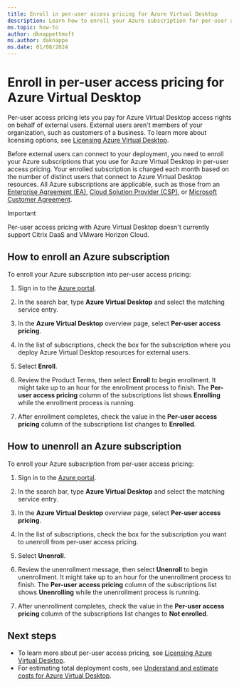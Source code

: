 ```yaml
---
title: Enroll in per-user access pricing for Azure Virtual Desktop
description: Learn how to enroll your Azure subscription for per-user access pricing for Azure Virtual Desktop.
ms.topic: how-to
author: dknappettmsft
ms.author: daknappe
ms.date: 01/08/2024
---
```


# Enroll in per-user access pricing for Azure Virtual Desktop

Per-user access pricing lets you pay for Azure Virtual Desktop access rights on behalf of external users. External users aren't members of your organization, such as customers of a business. To learn more about licensing options, see [Licensing Azure Virtual Desktop](licensing.md).

Before external users can connect to your deployment, you need to enroll your Azure subscriptions that you use for Azure Virtual Desktop in per-user access pricing. Your enrolled subscription is charged each month based on the number of distinct users that connect to Azure Virtual Desktop resources. All Azure subscriptions are applicable, such as those from an [Enterprise Agreement (EA)](/azure/cloud-adoption-framework/ready/landing-zone/design-area/azure-billing-enterprise-agreement), [Cloud Solution Provider (CSP)](/azure/cloud-adoption-framework/ready/landing-zone/design-area/azure-billing-cloud-solution-provider), or [Microsoft Customer Agreement](/azure/cloud-adoption-framework/ready/landing-zone/design-area/azure-billing-microsoft-customer-agreement). 

> [!IMPORTANT]
> Per-user access pricing with Azure Virtual Desktop doesn't currently support Citrix DaaS and VMware Horizon Cloud.

## How to enroll an Azure subscription

To enroll your Azure subscription into per-user access pricing:

1. Sign in to the [Azure portal](https://portal.azure.com/).

1. In the search bar, type **Azure Virtual Desktop** and select the matching service entry.

1. In the **Azure Virtual Desktop** overview page, select **Per-user access pricing**.

1. In the list of subscriptions, check the box for the subscription where you deploy Azure Virtual Desktop resources for external users.

1. Select **Enroll**.

1. Review the Product Terms, then select **Enroll** to begin enrollment. It might take up to an hour for the enrollment process to finish. The **Per-user access pricing** column of the subscriptions list shows **Enrolling** while the enrollment process is running.

1. After enrollment completes, check the value in the **Per-user access pricing** column of the subscriptions list changes to **Enrolled**.

## How to unenroll an Azure subscription 

To enroll your Azure subscription from per-user access pricing:

1. Sign in to the [Azure portal](https://portal.azure.com/).

1. In the search bar, type **Azure Virtual Desktop** and select the matching service entry.

1. In the **Azure Virtual Desktop** overview page, select **Per-user access pricing**.

1. In the list of subscriptions, check the box for the subscription you want to unenroll from per-user access pricing.

1. Select **Unenroll**.

1. Review the unenrollment message, then select **Unenroll** to begin unenrollment. It might take up to an hour for the unenrollment process to finish. The **Per-user access pricing** column of the subscriptions list shows **Unenrolling** while the unenrollment process is running.

1. After unenrollment completes, check the value in the **Per-user access pricing** column of the subscriptions list changes to **Not enrolled**.

## Next steps

- To learn more about per-user access pricing, see [Licensing Azure Virtual Desktop](licensing.md).
- For estimating total deployment costs, see [Understand and estimate costs for Azure Virtual Desktop](understand-estimate-costs.md).
